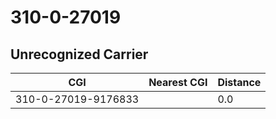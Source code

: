# 310-0-27019
## Unrecognized Carrier


| CGI | Nearest CGI | Distance |
|-----|-------------|----------|
| 310-0-27019-9176833 |  | 0.0 |
